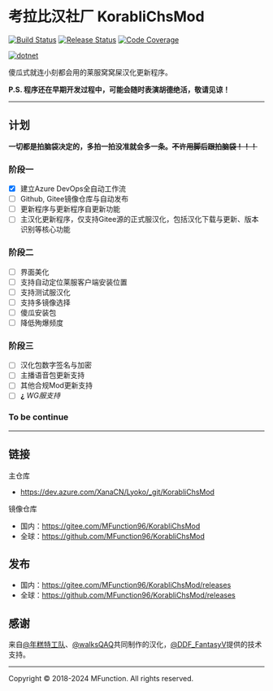 # 考拉比汉社厂 KorabliChsMod

[![Build Status](https://dev.azure.com/XanaCN/Lyoko/_apis/build/status/KorabliChsMod/Build?branchName=main)](https://dev.azure.com/XanaCN/Lyoko/_build/latest?definitionId=8&branchName=main) [![Release Status](https://vsrm.dev.azure.com/XanaCN/_apis/public/Release/badge/f06af8ee-5084-455c-ac24-8fc4f735382c/1/1)](https://dev.azure.com/XanaCN/Lyoko/_release?view=all&path=%5CKorabliChsMod&_a=releases) [![Code Coverage](https://img.shields.io/azure-devops/coverage/XanaCN/Lyoko/11/main)]()

[![dotnet](https://img.shields.io/badge/.NET-%3E%3D8.0.4-blue.svg?style=flat-square&logo=.NET)](https://dotnet.microsoft.com/)

傻瓜式就连小刻都会用的莱服窝窝屎汉化更新程序。

**P.S. 程序还在早期开发过程中，可能会随时表演胡德绝活，敬请见谅！**

---

## 计划

**一切都是拍脑袋决定的，多拍一拍没准就会多一条。~~不许用脚后跟拍脑袋！！！~~**

### 阶段一

- [x] 建立Azure DevOps全自动工作流
- [ ] Github, Gitee镜像仓库与自动发布
- [ ] 更新程序与更新程序自更新功能
- [ ] 主汉化更新程序，仅支持Gitee源的正式服汉化，包括汉化下载与更新、版本识别等核心功能

### 阶段二

- [ ] 界面美化
- [ ] 支持自动定位莱服客户端安装位置
- [ ] 支持测试服汉化
- [ ] 支持多镜像选择
- [ ] 傻瓜安装包
- [ ] 降低殉爆频度

### 阶段三

- [ ] 汉化包数字签名与加密
- [ ] 主播语音包更新支持
- [ ] 其他合规Mod更新支持
- [ ] **¿** *WG服支持*

### To be continue

---

## 链接

主仓库

- https://dev.azure.com/XanaCN/Lyoko/_git/KorabliChsMod

镜像仓库

- 国内：https://gitee.com/MFunction96/KorabliChsMod
- 全球：https://github.com/MFunction96/KorabliChsMod

## 发布

- 国内：https://gitee.com/MFunction96/KorabliChsMod/releases
- 全球：https://github.com/MFunction96/KorabliChsMod/releases

## 感谢

来自[@年糕特工队](https://space.bilibili.com/103312972)、[@walksQAQ](https://space.bilibili.com/87278382)共同制作的汉化，[@DDF_FantasyV](https://space.bilibili.com/475887963)提供的技术支持。

---

Copyright &copy; 2018-2024 MFunction.
All rights reserved.